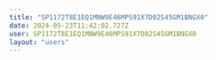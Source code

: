 ```yaml
---
title: "SP1172T8E1EQ1MNW9E46MPS91X7D02S45GM1BNGX0"
date: 2024-05-23T11:42:02.727Z
user: SP1172T8E1EQ1MNW9E46MPS91X7D02S45GM1BNGX0
layout: "users"
---
```

    